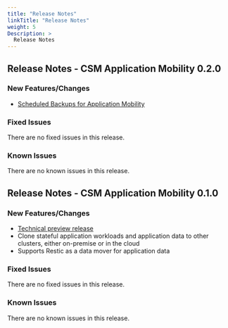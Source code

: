 ```yaml
---
title: "Release Notes"
linkTitle: "Release Notes"
weight: 5
Description: >
  Release Notes
---
```




## Release Notes - CSM Application Mobility 0.2.0
### New Features/Changes

- [Scheduled Backups for Application Mobility](https://github.com/dell/csm/issues/449)

### Fixed Issues

There are no fixed issues in this release.

### Known Issues

There are no known issues in this release.

## Release Notes - CSM Application Mobility 0.1.0
### New Features/Changes

- [Technical preview release](https://github.com/dell/csm/issues/449)
- Clone stateful application workloads and application data to other clusters, either on-premise or in the cloud
- Supports Restic as a data mover for application data

### Fixed Issues

There are no fixed issues in this release.

### Known Issues

There are no known issues in this release. 
